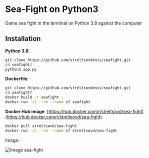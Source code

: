# Sea-Fight on Python3

Game sea fight in the terminal on Python 3.8 against the computer

## Installation

**Python 3.8**:

```sh
git clone https://github.com/streltsovdenis/seafight.git
cd seafight/
python3 app.py
```

**Dockerfile**:

```sh
git clone https://github.com/streltsovdenis/seafight.git
cd seafight/
docker build -t seafight .
docker run -it --rm --name sf seafight
```

**Docker Hub image**: [https://hub.docker.com/r/streltsovd/sea-fight](https://hub.docker.com/r/streltsovd/sea-fight)

```sh
docker pull streltsovd/sea-fight
docker run -it --rm --name sf streltsovd/sea-fight
```

Image:

![Image sea-fight](https://user-images.githubusercontent.com/64684838/80871458-6930da80-8cb5-11ea-9a80-1e62f935ddc5.png)
